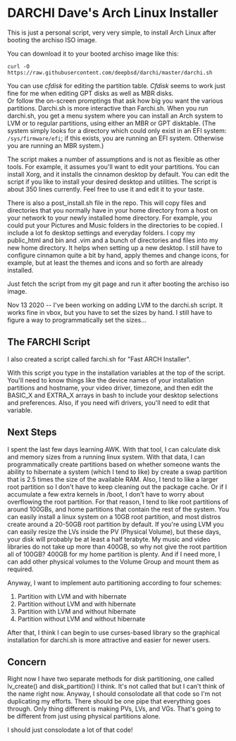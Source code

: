 # DARCHI    Dave's Arch Linux Installer

This is just a personal script, very very simple, to install Arch Linux after
booting the archiso ISO image.

You can download it to your booted archiso image like this:

`curl -O https://raw.githubusercontent.com/deepbsd/darchi/master/darchi.sh`

You can use *cfdisk* for editing the partition table.  *Cfdisk* seems to
work just fine for me when editing GPT disks as well as MBR disks.  
Or follow the on-screen promptings that ask how big you want the various
partitions.  Darchi.sh is more interactive than Farchi.sh.  When you run
darchi.sh, you get a menu system where you can install an Arch system to
LVM or to regular partitions, using either an MBR or GPT disktable.  (The
system simply looks for a directory which could only exist in an EFI system:
`/sys/firmware/efi`; if this exists, you are running an EFI system. Otherwise
you are running an MBR system.)

The script makes a number of assumptions and is not as flexible as other
tools.  For example, it assumes you'll want to edit your partitions.  You
can install Xorg, and it installs the cinnamon desktop by default.  You
can edit the script if you like to install your desired desktop and
utilities.  The script is about 350 lines currently.  Feel free to use it
and edit it to your taste.  

There is also a post\_install.sh file in the repo.  This will copy files
and directories that you normally have in your home directory from a host
on your network to your newly installed home directory. For example, you
could put your Pictures and Music folders in the directories to be
copied.  I include a lot fo desktop settings and everyday folders.  I
copy my public\_html and bin and .vim and a bunch of directories and
files into my new home directory.  It helps when setting up a new
desktop.  I still have to configure cinnamon quite a bit by hand, apply
themes and change icons, for example, but at least the themes and icons
and so forth are already installed.

Just fetch the script from my git page and run it after booting the archiso iso
image.

Nov 13 2020 -- I've been working on adding LVM to the darchi.sh script.  It works fine in 
vbox, but you have to set the sizes by hand.  I still have to figure a way to programmatically
set the sizes...

## The FARCHI Script

I also created a script called farchi.sh for "Fast ARCH Installer".

With this script you type in the installation variables at the top of the script.
You'll need to know things like the device names of your installation partitions and
hostname, your video driver, timezone, and then edit the BASIC\_X and EXTRA\_X arrays in bash to
include your desktop selections and preferences. Also, if you need wifi drivers, 
you'll need to edit that variable.

## Next Steps

I spent the last few days learning AWK. With that tool, I can calculate disk and memory sizes
from a running linux system.  With that data, I can programmatically create partitions based on
whether someone wants the ability to hibernate a system (which I tend to like) by create a swap
partition that is 2.5 times the size of the available RAM.  Also, I tend to like a larger root partition
so I don't have to keep cleaning out the package cache.  Or if I accumulate a few extra kernels in 
/boot, I don't have to worry about overflowing the root partition.  For that reason, I tend to like
root partitions of around 100GBs, and home partitions that contain the rest of the system.  You can
easily install a linux system on a 10GB root partition, and most distros create around a 20-50GB 
root partition by default.  If you're using LVM you can easily resize the LVs inside the PV (Physical
Volume), but these days, your disk will probably be at least a half terabyte.  My music and video libraries
do not take up more than 400GB, so why not give the root partition all of 100GB?  400GB for my home
partition is plenty.  And if I need more, I can add other physical volumes to the Volume Group
and mount them as required.

Anyway, I want to implement auto partitioning according to four schemes:

1) Partition with LVM and with hibernate
2) Partition without LVM and with hibernate
3) Partition with LVM and without hibernate
4) Partition without LVM and without hibernate

After that, I think I can begin to use curses-based library so the graphical installation for darchi.sh
is more attractive and easier for newer users.

## Concern

Right now I have two separate methods for disk partitioning, one called lv\_create() and disk\_partition() I think.
It's not called that but I can't think of the name right now.  Anyway, I should consolodate all that code
so I'm not duplicating my efforts.  There should be one pipe that everything goes through.  Only thing different
is making PVs, LVs, and VGs.  That's going to be different from just using physical partitions alone.  

I should just consolodate a lot of that code!

